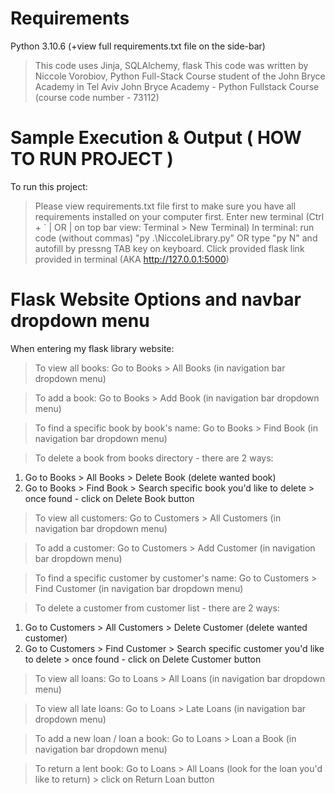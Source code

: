 # Requirements
Python 3.10.6 (+view full requirements.txt file on the side-bar)

> This code uses Jinja, SQLAlchemy, flask
> This code was written by Niccole Vorobiov, Python Full-Stack Course student of the John Bryce Academy in Tel Aviv
> John Bryce Academy - Python Fullstack Course (course code number - 73112)

# Sample Execution & Output ( HOW TO RUN PROJECT )
To run this project:
> Please view requirements.txt file first to make sure you have all requirements installed on your computer first.
> Enter new terminal (Ctrl + ` | OR | on top bar view: Terminal > New Terminal)
> In terminal: run code (without commas) "py .\NiccoleLibrary.py" OR type "py N" and autofill by pressng TAB key on keyboard.
> Click provided flask link provided in terminal (AKA http://127.0.0.1:5000)

# Flask Website Options and navbar dropdown menu
When entering my flask library website:

<!-- @@@@@@@@@@@@@@@@@@@@@@@@@@@@@@@@@@@@@@@@-----BOOKS-----@@@@@@@@@@@@@@@@@@@@@@@@@@@@@@@@@@@@@@@@ -->

> To view all books:
Go to Books > All Books (in navigation bar dropdown menu)

> To add a book:
Go to Books > Add Book (in navigation bar dropdown menu)

> To find a specific book by book's name:
Go to Books > Find Book (in navigation bar dropdown menu)

> To delete a book from books directory - there are 2 ways:
1. Go to Books > All Books > Delete Book (delete wanted book)
2. Go to Books > Find Book > Search specific book you'd like to delete > once found - click on Delete Book button

<!-- @@@@@@@@@@@@@@@@@@@@@@@@@@@@@@@@@@@@@@@@-----CUSTOMERS-----@@@@@@@@@@@@@@@@@@@@@@@@@@@@@@@@@@@@@@@@ -->

> To view all customers:
Go to Customers > All Customers (in navigation bar dropdown menu)

> To add a customer:
Go to Customers > Add Customer (in navigation bar dropdown menu)

> To find a specific customer by customer's name:
Go to Customers > Find Customer (in navigation bar dropdown menu)

> To delete a customer from customer list - there are 2 ways:
1. Go to Customers > All Customers > Delete Customer (delete wanted customer)
2. Go to Customers > Find Customer > Search specific customer you'd like to delete > once found - click on Delete Customer button

<!-- @@@@@@@@@@@@@@@@@@@@@@@@@@@@@@@@@@@@@@@@-----LOANS-----@@@@@@@@@@@@@@@@@@@@@@@@@@@@@@@@@@@@@@@@ -->

> To view all loans:
Go to Loans > All Loans (in navigation bar dropdown menu)

> To view all late loans:
Go to Loans > Late Loans (in navigation bar dropdown menu)

> To add a new loan / loan a book:
Go to Loans > Loan a Book (in navigation bar dropdown menu)

> To return a lent book:
Go to Loans > All Loans (look for the loan you'd like to return) > click on Return Loan button


